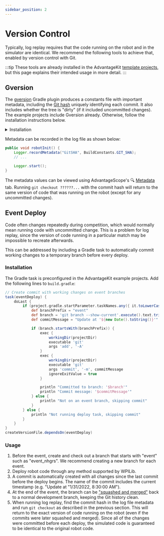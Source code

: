 ```yaml
---
sidebar_position: 2
---
```


# Version Control

Typically, log replay requires that the code running on the robot and in the simulator are identical. We recommend the following tools to achieve that, enabled by version control with Git.

:::tip
These tools are already installed in the AdvantageKit [template projects](/category/template-projects), but this page explains their intended usage in more detail.
:::

## Gversion

The [gversion](https://github.com/lessthanoptimal/gversion-plugin) Gradle plugin produces a constants file with important metadata, including the [Git hash](https://www.mikestreety.co.uk/blog/the-git-commit-hash/) uniquely identifying each commit. It also includes whether the tree is "dirty" (if it included uncommitted changes). The example projects include Gversion already. Otherwise, follow the installation instructions below.

<details>
<summary>Installation</summary>

Add the plugin at the top of `build.gradle`:

```groovy
plugins {
    // ...
    id "com.peterabeles.gversion" version "1.10"
}
```

Add the `createVersionFile` task as a dependency of `compileJava`:

```groovy
project.compileJava.dependsOn(createVersionFile)
gversion {
  srcDir       = "src/main/java/"
  classPackage = "frc.robot"
  className    = "BuildConstants"
  dateFormat   = "yyyy-MM-dd HH:mm:ss z"
  timeZone     = "America/New_York" // Use preferred time zone
  indent       = "  "
}
```

You should also add the `BuildConstants.java` file to the repository `.gitignore`:

```
src/main/java/frc/robot/BuildConstants.java
```

:::info
Git must be installed and available on the PATH to use the Gversion plugin. See [here](https://git-scm.com/downloads).
:::

</details>

Metadata can be recorded in the log file as shown below:

```java
public void robotInit() {
    Logger.recordMetadata("GitSHA", BuildConstants.GIT_SHA);
    // ...

    Logger.start();
}
```

The metadata values can be viewed using AdvantageScope's 🔍 [Metadata](https://docs.advantagescope.org/tab-reference/metadata) tab. Running `git checkout ??????...` with the commit hash will return to the same version of code that was running on the robot (except for any uncommitted changes).

## Event Deploy

Code often changes repeatedly during competition, which would normally mean running code with uncommitted change. This is a problem for log replay, since the version of code running in a particular match may be impossible to recreate afterwards.

This can be addressed by including a Gradle task to automatically commit working changes to a temporary branch before every deploy.

### Installation

The Gradle task is preconfigured in the AdvantageKit example projects. Add the following lines to `build.gradle`:

```groovy
// Create commit with working changes on event branches
task(eventDeploy) {
    doLast {
        if (project.gradle.startParameter.taskNames.any({ it.toLowerCase().contains("deploy") })) {
            def branchPrefix = "event"
            def branch = 'git branch --show-current'.execute().text.trim()
            def commitMessage = "Update at '${new Date().toString()}'"

            if (branch.startsWith(branchPrefix)) {
                exec {
                    workingDir(projectDir)
                    executable 'git'
                    args 'add', '-A'
                }
                exec {
                    workingDir(projectDir)
                    executable 'git'
                    args 'commit', '-m', commitMessage
                    ignoreExitValue = true
                }

                println "Committed to branch: '$branch'"
                println "Commit message: '$commitMessage'"
            } else {
                println "Not on an event branch, skipping commit"
            }
        } else {
            println "Not running deploy task, skipping commit"
        }
    }
}
createVersionFile.dependsOn(eventDeploy)
```

### Usage

1. Before the event, create and check out a branch that starts with "event" such as "event_nhgrs". We recommend creating a new branch for each event.
2. Deploy robot code through any method supported by WPILib.
3. A commit is automatically created with all changes since the last commit before the deploy begins. The name of the commit includes the current timestamp (e.g. "Update at "1/31/2022, 8:30:00 AM").
4. At the end of the event, the branch can be ["squashed and merged"](https://docs.github.com/en/pull-requests/collaborating-with-pull-requests/incorporating-changes-from-a-pull-request/about-pull-request-merges#squash-and-merge-your-commits) back to a normal development branch, keeping the Git history clean.
5. When running log replay, find the commit hash in the log file metadata and run `git checkout` as described in the previous section. This will return to the exact version of code running on the robot (even if the commits were later squashed and merged). Since all of the changes were committed before each deploy, the simulated code is guaranteed to be identical to the original robot code.
